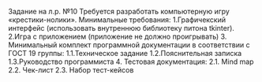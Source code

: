 Задание на л.р. №10
Требуется разработать компьютерную игру «крестики-нолики».
Минимальные требования:
1.Графичекский интерфейс (использовать внутреннюю библиотеку питона  tkinter).
2.Игра с приложением (приложение не должно проигрывать)
3. Минимальный комплект программной документации в соответствии с ГОСТ 19 группы:
1.1.Техническое задание
1.2.Пояснительная записка
1.3.Руководство программиста
4. Тестовая документация:
2.1. Mind map
2.2. Чек-лист
2.3. Набор тест-кейсов  
